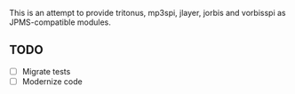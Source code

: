 This is an attempt to provide tritonus, mp3spi, jlayer, jorbis and vorbisspi as JPMS-compatible modules.

## TODO

- [ ] Migrate tests
- [ ] Modernize code
